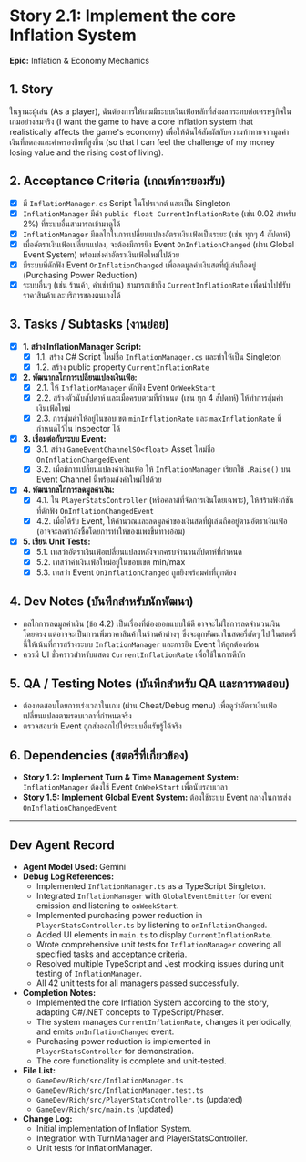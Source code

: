 # Story 2.1: Implement the core Inflation System

**Epic:** Inflation & Economy Mechanics

## 1. Story
ในฐานะผู้เล่น (As a player), ฉันต้องการให้เกมมีระบบเงินเฟ้อหลักที่ส่งผลกระทบต่อเศรษฐกิจในเกมอย่างสมจริง (I want the game to have a core inflation system that realistically affects the game's economy) เพื่อให้ฉันได้สัมผัสกับความท้าทายจากมูลค่าเงินที่ลดลงและค่าครองชีพที่สูงขึ้น (so that I can feel the challenge of my money losing value and the rising cost of living).

## 2. Acceptance Criteria (เกณฑ์การยอมรับ)
- [x] มี `InflationManager.cs` Script ในโปรเจกต์ และเป็น Singleton
- [x] `InflationManager` มีค่า `public float CurrentInflationRate` (เช่น 0.02 สำหรับ 2%) ที่ระบบอื่นสามารถเข้ามาดูได้
- [x] `InflationManager` มีกลไกในการเปลี่ยนแปลงอัตราเงินเฟ้อเป็นระยะ (เช่น ทุกๆ 4 สัปดาห์)
- [x] เมื่ออัตราเงินเฟ้อเปลี่ยนแปลง, จะต้องมีการยิง Event `OnInflationChanged` (ผ่าน Global Event System) พร้อมส่งค่าอัตราเงินเฟ้อใหม่ไปด้วย
- [x] มีระบบที่ดักฟัง Event `OnInflationChanged` เพื่อลดมูลค่าเงินสดที่ผู้เล่นถืออยู่ (Purchasing Power Reduction)
- [x] ระบบอื่นๆ (เช่น ร้านค้า, ค่าเช่าบ้าน) สามารถเข้าถึง `CurrentInflationRate` เพื่อนำไปปรับราคาสินค้าและบริการของตนเองได้

## 3. Tasks / Subtasks (งานย่อย)
- [x] **1. สร้าง InflationManager Script:**
  - [x] 1.1. สร้าง C# Script ใหม่ชื่อ `InflationManager.cs` และทำให้เป็น Singleton
  - [x] 1.2. สร้าง public property `CurrentInflationRate`

- [x] **2. พัฒนากลไกการเปลี่ยนแปลงเงินเฟ้อ:**
  - [x] 2.1. ให้ `InflationManager` ดักฟัง Event `OnWeekStart`
  - [x] 2.2. สร้างตัวนับสัปดาห์ และเมื่อครบตามที่กำหนด (เช่น ทุก 4 สัปดาห์) ให้ทำการสุ่มค่าเงินเฟ้อใหม่
  - [x] 2.3. การสุ่มค่าให้อยู่ในขอบเขต `minInflationRate` และ `maxInflationRate` ที่กำหนดไว้ใน Inspector ได้

- [x] **3. เชื่อมต่อกับระบบ Event:**
  - [x] 3.1. สร้าง `GameEventChannelSO<float>` Asset ใหม่ชื่อ `OnInflationChangedEvent`
  - [x] 3.2. เมื่อมีการเปลี่ยนแปลงค่าเงินเฟ้อ ให้ `InflationManager` เรียกใช้ `.Raise()` บน Event Channel นี้พร้อมส่งค่าใหม่ไปด้วย

- [x] **4. พัฒนากลไกการลดมูลค่าเงิน:**
  - [x] 4.1. ใน `PlayerStatsController` (หรือคลาสที่จัดการเงินโดยเฉพาะ), ให้สร้างฟังก์ชันที่ดักฟัง `OnInflationChangedEvent`
  - [x] 4.2. เมื่อได้รับ Event, ให้คำนวณและลดมูลค่าของเงินสดที่ผู้เล่นถืออยู่ตามอัตราเงินเฟ้อ (อาจจะลดกำลังซื้อโดยการทำให้ของแพงขึ้นทางอ้อม)

- [x] **5. เขียน Unit Tests:**
  - [x] 5.1. เทสว่าอัตราเงินเฟ้อเปลี่ยนแปลงหลังจากครบจำนวนสัปดาห์ที่กำหนด
  - [x] 5.2. เทสว่าค่าเงินเฟ้อใหม่อยู่ในขอบเขต min/max
  - [x] 5.3. เทสว่า Event `OnInflationChanged` ถูกยิงพร้อมค่าที่ถูกต้อง

## 4. Dev Notes (บันทึกสำหรับนักพัฒนา)
- กลไกการลดมูลค่าเงิน (ข้อ 4.2) เป็นเรื่องที่ต้องออกแบบให้ดี อาจจะไม่ใช่การลดจำนวนเงินโดยตรง แต่อาจจะเป็นการเพิ่มราคาสินค้าในร้านค้าต่างๆ ซึ่งจะถูกพัฒนาในสตอรี่ถัดๆ ไป ในสตอรี่นี้ให้เน้นที่การสร้างระบบ `InflationManager` และการยิง Event ให้ถูกต้องก่อน
- ควรมี UI ชั่วคราวสำหรับแสดง `CurrentInflationRate` เพื่อใช้ในการดีบัก

## 5. QA / Testing Notes (บันทึกสำหรับ QA และการทดสอบ)
- ต้องทดสอบโดยการเร่งเวลาในเกม (ผ่าน Cheat/Debug menu) เพื่อดูว่าอัตราเงินเฟ้อเปลี่ยนแปลงตามรอบเวลาที่กำหนดจริง
- ตรวจสอบว่า Event ถูกส่งออกไปให้ระบบอื่นรับรู้ได้จริง

## 6. Dependencies (สตอรี่ที่เกี่ยวข้อง)
- **Story 1.2: Implement Turn & Time Management System:** `InflationManager` ต้องใช้ Event `OnWeekStart` เพื่อนับรอบเวลา
- **Story 1.5: Implement Global Event System:** ต้องใช้ระบบ Event กลางในการส่ง `OnInflationChangedEvent`

---
## Dev Agent Record
- **Agent Model Used:** Gemini
- **Debug Log References:**
  - Implemented `InflationManager.ts` as a TypeScript Singleton.
  - Integrated `InflationManager` with `GlobalEventEmitter` for event emission and listening to `onWeekStart`.
  - Implemented purchasing power reduction in `PlayerStatsController.ts` by listening to `onInflationChanged`.
  - Added UI elements in `main.ts` to display `CurrentInflationRate`.
  - Wrote comprehensive unit tests for `InflationManager` covering all specified tasks and acceptance criteria.
  - Resolved multiple TypeScript and Jest mocking issues during unit testing of `InflationManager`.
  - All 42 unit tests for all managers passed successfully.
- **Completion Notes:**
  - Implemented the core Inflation System according to the story, adapting C#/.NET concepts to TypeScript/Phaser.
  - The system manages `CurrentInflationRate`, changes it periodically, and emits `onInflationChanged` event.
  - Purchasing power reduction is implemented in `PlayerStatsController` for demonstration.
  - The core functionality is complete and unit-tested.
- **File List:**
  - `GameDev/Rich/src/InflationManager.ts`
  - `GameDev/Rich/src/InflationManager.test.ts`
  - `GameDev/Rich/src/PlayerStatsController.ts` (updated)
  - `GameDev/Rich/src/main.ts` (updated)
- **Change Log:**
  - Initial implementation of Inflation System.
  - Integration with TurnManager and PlayerStatsController.
  - Unit tests for InflationManager.